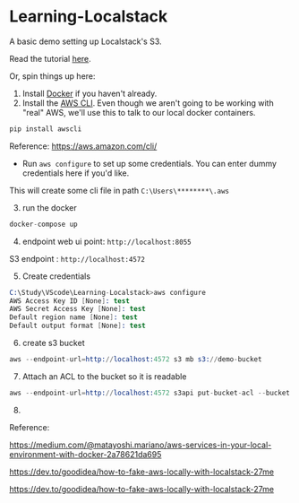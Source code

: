 # Learning-Localstack

A basic demo setting up Localstack's S3.

Read the tutorial [here](https://dev.to/goodidea/how-to-fake-aws-locally-with-localstack-27me).

Or, spin things up here:

1. Install [Docker](https://docs.docker.com/install/) if you haven't already.
2. Install the [AWS CLI](https://aws.amazon.com/cli/). Even though we aren't going to be working with "real" AWS, we'll use this to talk to our local docker containers.

```s
pip install awscli
```
Reference: https://aws.amazon.com/cli/
  - Run `aws configure` to set up some credentials. You can enter dummy credentials here if you'd like.

This will create some cli file in path `C:\Users\********\.aws`

3. run the docker
```s
docker-compose up
```

4.  endpoint 
web ui point: `http://localhost:8055`

S3 endpoint : `http://localhost:4572`


5. Create credentials

```s
C:\Study\VScode\Learning-Localstack>aws configure
AWS Access Key ID [None]: test
AWS Secret Access Key [None]: test
Default region name [None]: test
Default output format [None]: test
```

6. create s3 bucket

```s
aws --endpoint-url=http://localhost:4572 s3 mb s3://demo-bucket
```

7. Attach an ACL to the bucket so it is readable
```s
aws --endpoint-url=http://localhost:4572 s3api put-bucket-acl --bucket demo-bucket --acl public-read
```

8.

Reference: 

https://medium.com/@matayoshi.mariano/aws-services-in-your-local-environment-with-docker-2a78621da695

https://dev.to/goodidea/how-to-fake-aws-locally-with-localstack-27me


https://dev.to/goodidea/how-to-fake-aws-locally-with-localstack-27me

<!-- 3. Copy the contents of `.env.example` into a new `.env` file. 

4. Initialize Localstack: `npm run localstack:init`.
  - This will create a new container, then stream the logs as it is setting up. It will start with `Waiting for all LocalStack services to be ready`. After a few moments, you'll see a final `Ready`. When you do, press Ctrl+C to exit the logs.
5. Configure the bucket: run `npm run localstack:config`
  - *Note: If you used a different BUCKET_NAME in your `.env` file, make sure to change the instances of `demo_bucket` in the `localstack:config` script in package.json to match.*.

Upload the test file:

`npm run test-upload` -->
